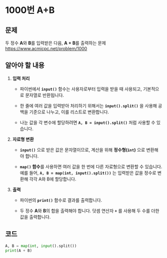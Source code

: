 # 1000번 A+B
## 문제
두 정수 **A**와 **B**를 입력받은 다음, **A + B**를 출력하는 문제  
https://www.acmicpc.net/problem/1000

## 알아야 할 내용
1. **입력 처리**
   - 파이썬에서 **`input()`** 함수는 사용자로부터 입력을 받을 때 사용되고, 기본적으로 문자열로 반환됩니다.
   
   - 한 줄에 여러 값을 입력받아 처리하기 위해서는 **`input().split()`** 을 사용해 공백을 기준으로 나누고, 이를 리스트로 변환합니다.

   - 나눈 값을 각 변수에 할당하려면 **`A, B = input().split()`** 처럼 사용할 수 있습니다.

2. **자료형 변환**
   - **`input()`** 으로 받은 값은 문자열이므로, 계산을 위해 **정수형(`int`)** 으로 변환해야 합니다.

   - **`map()` 함수**를 사용하면 여러 값을 한 번에 다른 자료형으로 변환할 수 있습니다. 예를 들어, **`A, B = map(int, input().split())`** 는 입력받은 값을 정수로 변환해 각각 A와 B에 할당합니다.

3. **출력**
   - 파이썬의 **`print()`** 함수로 결과를 출력합니다.

   - 두 정수 **A**와 **B**의 합을 출력해야 합니다. 덧셈 연산자 **`+`** 를 사용해 두 수를 더한 값을 출력합니다.

## 코드
```python
A, B = map(int, input().split())
print(A + B)
```